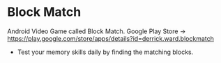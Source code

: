 # Block Match
Android Video Game called Block Match. Google Play Store -> https://play.google.com/store/apps/details?id=derrick.ward.blockmatch
- Test your memory skills daily by finding the matching blocks.
